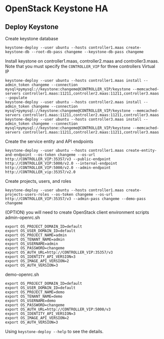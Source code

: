 # OpenStack Keystone HA

## Deploy Keystone

Create keystone database

    keystone-deploy --user ubuntu --hosts controller1.maas create-keystone-db --root-db-pass changeme --keystone-db-pass changeme

Install keystone on controller1.maas, controller2.maas and controller3.maas. Note that you must specify the `CONTROLLER_VIP` for three controllers Virtual IP

    keystone-deploy --user ubuntu --hosts controller1.maas install --admin_token changeme --connection mysql+pymysql://keystone:changeme@CONTROLLER_VIP/keystone --memcached-servers controller1.maas:11211,controller2.maas:11211,controller3.maas --populate
    keystone-deploy --user ubuntu --hosts controller2.maas install --admin_token changeme --connection mysql+pymysql://keystone:changeme@CONTROLLER_VIP/keystone --memcached-servers controller1.maas:11211,controller2.maas:11211,controller3.maas
    keystone-deploy --user ubuntu --hosts controller3.maas install --admin_token changeme --connection mysql+pymysql://keystone:changeme@CONTROLLER_VIP/keystone --memcached-servers controller1.maas:11211,controller2.maas:11211,controller3.maas

Create the service entity and API endpoints

    keystone-deploy --user ubuntu --hosts controller1.maas create-entity-and-endpoint --os-token changeme --os-url http://CONTROLLER_VIP:35357/v3 --public-endpoint http://CONTROLLER_VIP:5000/v2.0 --internal-endpoint http://CONTROLLER_VIP:5000/v2.0 --admin-endpoint http://CONTROLLER_vip:35357/v2.0

Create projects, users, and roles

    keystone-deploy --user ubuntu --hosts controller1.maas create-projects-users-roles --os-token changeme --os-url http://CONTROLLER_VIP:35357/v3 --admin-pass changeme --demo-pass changeme

(OPTION) you will need to create OpenStack client environment scripts
admin-openrc.sh

    export OS_PROJECT_DOMAIN_ID=default
    export OS_USER_DOMAIN_ID=default
    export OS_PROJECT_NAME=admin
    export OS_TENANT_NAME=admin
    export OS_USERNAME=admin
    export OS_PASSWORD=changeme
    export OS_AUTH_URL=http://CONTROLLER_VIP:35357/v3
    export OS_IDENTITY_API_VERSION=3
    export OS_IMAGE_API_VERSION=2
    export OS_AUTH_VERSION=3

demo-openrc.sh

    export OS_PROJECT_DOMAIN_ID=default
    export OS_USER_DOMAIN_ID=default
    export OS_PROJECT_NAME=demo
    export OS_TENANT_NAME=demo
    export OS_USERNAME=demo
    export OS_PASSWORD=changeme
    export OS_AUTH_URL=http://CONTROLLER_VIP:5000/v3
    export OS_IDENTITY_API_VERSION=3
    export OS_IMAGE_API_VERSION=2
    export OS_AUTH_VERSION=3

Using `keystone-deploy --help` to see the details.